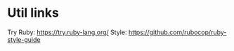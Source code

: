 # Util links

Try Ruby: https://try.ruby-lang.org/
Style: https://github.com/rubocop/ruby-style-guide
